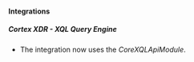 
#### Integrations

##### Cortex XDR - XQL Query Engine

- The integration now uses the *CoreXQLApiModule*.

